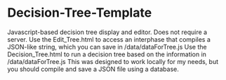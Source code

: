 # Decision-Tree-Template
Javascript-based decision tree display and editor. Does not require a server.
Use the Edit_Tree.html to access an interphase that compiles a JSON-like string, which you can save in /data/dataForTree.js
Use the Decision_Tree.html to run a decision tree based on the information in /data/dataForTree.js
This was designed to work locally for my needs, but you should compile and save a JSON file using a database.
